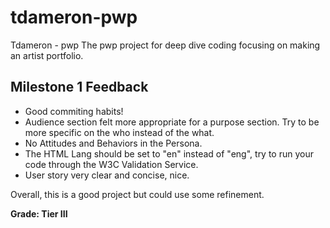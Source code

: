 # tdameron-pwp
Tdameron - pwp 
The pwp project for deep dive coding focusing on making an artist portfolio.

## Milestone 1 Feedback 
* Good commiting habits!
* Audience section felt more appropriate for a purpose section. Try to be more specific on the who instead of the what.
* No Attitudes and Behaviors in the Persona.
* The HTML Lang should be set to "en" instead of "eng", try to run your code through the W3C Validation Service.
* User story very clear and concise, nice.

Overall, this is a good project but could use some refinement.

**Grade: Tier III**

